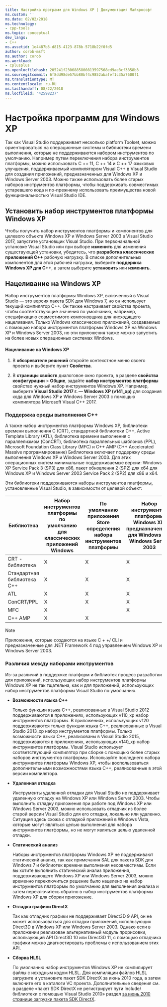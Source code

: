 ```yaml
---
title: Настройка программ для Windows XP | Документация Майкрософт
ms.custom: ''
ms.date: 02/02/2018
ms.technology:
- cpp-tools
ms.topic: conceptual
dev_langs:
- C++
ms.assetid: 1e4487b3-d815-4123-878b-5718b22f0fd5
author: corob-msft
ms.author: corob
ms.workload:
- cplusplus
ms.openlocfilehash: 205241f2306885800813597568ed9ae8cf3858b3
ms.sourcegitcommit: 6f8dd98de57bb80bf4c9852abafef1c35a7600f1
ms.translationtype: MT
ms.contentlocale: ru-RU
ms.lasthandoff: 08/22/2018
ms.locfileid: "42598237"
---
```

# <a name="configuring-programs-for-windows-xp"></a>Настройка программ для Windows XP

Так как Visual Studio поддерживает несколько platform Toolset, можно ориентироваться на операционные системы и библиотеки времени выполнения, которые не поддерживаются набором инструментов по умолчанию. Например путем переключения набора инструментов платформы, можно использовать C ++ 11, C ++ 14 и C ++ 17 языковых улучшения, поддерживаемый компилятором Visual C++ в Visual Studio для создания приложений, предназначенных для Windows XP и Windows Server 2003. Можно также использовать более старых наборов инструментов платформы, чтобы поддерживать совместимых устаревшего кода и по-прежнему использовать преимущества новой функциональностью Visual Studio IDE.

## <a name="install-the-windows-xp-platform-toolset"></a>Установить набор инструментов платформы Windows XP
Чтобы получить набор инструментов платформы и компонентов для целевого объекта Windows XP и Windows Server 2003 в Visual Studio 2017, запустите установщик Visual Studio. При первоначальной установке Visual Studio или при выборе **изменить** для изменения существующей установки, убедитесь, что **разработка классических приложений C++** рабочую нагрузку. В списке дополнительных компонентов для этой рабочей нагрузки, выберите **поддержка Windows XP для C++**, а затем выберите **установить** или **изменить**.

## <a name="windows-xp-targeting-experience"></a>Нацеливание на Windows XP

Набор инструментов платформы Windows XP, включенный в Visual Studio — это версия пакета SDK для Windows 7, но он использует текущий компилятор C++. Он также настраивает свойства проекта, чтобы соответствующие значения по умолчанию, например, спецификацию совместимого компоновщика для нисходящего нацеливания. Только Windows классических приложений, создаваемых с помощью набора инструментов платформы Windows XP на Windows XP и Windows Server 2003, но эти приложения также можно запустить на более новых операционных системах Windows.

#### <a name="to-target-windows-xp"></a>Нацеливание на Windows XP

1. В **обозревателе решений** откройте контекстное меню своего проекта и выберите пункт **Свойства**.

1. В **страницы свойств** диалоговое окно проекта, в разделе **свойства конфигурации** > **Общие**, задайте **набор инструментов платформы** свойство нужный набор инструментов Windows XP. Например, выберите **Visual Studio 2017 г. — Windows XP (v141_xp)** для создания кода для Windows XP и Windows Server 2003 с помощью компилятора Microsoft Visual C++ 2017.

### <a name="c-runtime-support"></a>Поддержка среды выполнения C++

А также набор инструментов платформы Windows XP, библиотеки времени выполнения C (CRT), стандартной библиотеки C++, Active Template Library (ATL), библиотека времени выполнения с параллелизмом (ConCRT), библиотека параллельных шаблонов (PPL), Microsoft Foundation Class Library (MFC) и C++ AMP (C++ Accelerated Massive программирование) Библиотека включает поддержку среды выполнения Windows XP и Windows Server 2003. Для этих операционных систем минимальные поддерживаемые версии: Windows XP Service Pack 3 (SP3) для x86, пакет обновления 2 (SP2) для x64 для Windows XP и Windows Server 2003 Service Pack 2 (SP2) для x86 и x64.

Эти библиотеки поддерживаются наборы инструментов платформы, установленные Visual Studio, в зависимости от целевой объект:

|Библиотека|Набор инструментов платформы по умолчанию для классических приложений Windows|По умолчанию приложения Store определения набора инструментов платформы|Набор инструментов платформы Windows XP, предназначенные для Windows XP, Windows Server 2003|
|---|---|---|---|
|CRT - библиотека|X|X|X|
|Стандартная библиотека C++|X|X|X|
|ATL|X|X|X|
|ConCRT/PPL|X|X|X|
|MFC|X||X|
|C++ AMP|X|X||

> [!NOTE]
> Приложения, которые создаются на языке C + +/ CLI и предназначенные для .NET Framework 4 под управлением Windows XP и Windows Server 2003.

### <a name="differences-between-the-toolsets"></a>Различия между наборами инструментов

Из-за различий в поддержке платформ и библиотек процесс разработки для приложений, использующих набор инструментов платформы Windows XP не так тщательна, как и для приложений, использующих набор инструментов платформы Visual Studio по умолчанию.

- **Возможности языка C++**

   Только функции языка C++, реализованные в Visual Studio 2012 поддерживаются в приложениях, использующих v110\_xp набор инструментов платформы. В приложениях, использующих v120 поддерживаются только функции языка C++, реализованные в Visual Studio 2013\_xp набор инструментов платформы. Только возможности языка C++, реализованы в Visual Studio 2015, поддерживаются в приложениях, использующих v140\_xp набор инструментов платформы. Visual Studio использует соответствующий компилятор при сборке с помощью более старых наборов инструментов платформы. Используйте последнего набора инструментов платформы Windows XP, чтобы воспользоваться дополнительными возможностями языка C++, реализованные в этой версии компилятора.

- **Удаленная отладка**

   Инструменты удаленной отладки для Visual Studio не поддерживает удаленную отладку на Windows XP или Windows Server 2003. Чтобы выполнить отладку приложения при работе под Windows XP или Windows Server 2003, можно использовать отладчик из более старой версии Visual Studio для его отладки, локально или удаленно. Ситуация здесь схожа с отладкой приложений в Windows Vista, которые могут являться целью выполнения для набора инструментов платформы, но не могут являться целью удаленной отладки.

- **Статический анализ**

   Наборы инструментов платформы Windows XP не поддерживают статический анализ, так как примечания SAL для пакета SDK для Windows 7 и библиотек времени выполнения несовместимы. Если вы хотите выполнить статический анализ приложения, поддерживающего Windows XP или Windows Server 2003, можно временно переключиться решение было нацелено на набор инструментов платформы по умолчанию для выполнения анализа и затем переключитесь обратно в набор инструментов платформы Windows XP для сборки приложение.

- **Отладка графики DirectX**

     Так как отладчик графики не поддерживает Direct3D 9 API, он не может использоваться для отладки приложений, использующих Direct3D в Windows XP или Windows Server 2003. Однако если в приложении реализован альтернативный модуль прорисовки, использующий API Direct3D 10 или Direct3D 11, с помощью отладчика графики можно диагностировать проблемы с использованием этих API.

- **Сборка HLSL**

   По умолчанию набор инструментов Windows XP не компилирует файлы с исходным кодом HLSL. Для компиляции файлов HLSL загрузите и установите пакет SDK DirectX за июнь 2010 года, а затем включите его в каталоги VC проекта. Дополнительные сведения см. в разделе «пакет SDK DirectX не регистрирует пути Include/библиотеки с помощью Visual Studio 2010» раздел [за июнь 2010 странице загрузки пакета SDK DirectX](http://www.microsoft.com/download/details.aspx?displaylang=en&id=6812).
